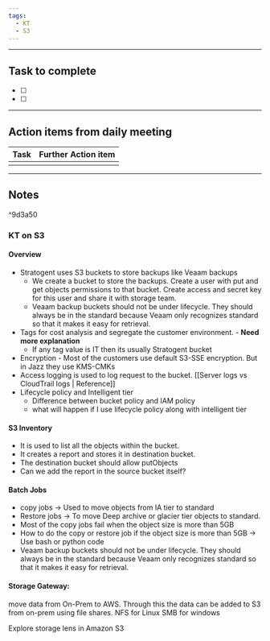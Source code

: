 ```yaml
---
tags:
  - KT
  - S3
---
```

--------
## Task to complete

- [ ] 
- [ ]   

-----
##  Action items from daily meeting

| Task | Further Action item |
| ---- | ------------------- |
|      |                     |


----
## Notes

^9d3a50
### KT on S3
#### Overview
- Stratogent uses S3 buckets to store backups like Veaam backups
	- We create a bucket to store the backups. Create a user with put and get objects permissions to that bucket. Create access and secret key for this user and share it with storage team.
	- Veaam backup buckets should not be under lifecycle. They should always be in the standard because Veaam only recognizes standard so that it makes it easy for retrieval. 
- Tags for cost analysis and segregate the customer environment. - **Need more explanation**
	- If any tag value is IT then its usually Stratogent bucket
- Encryption - Most of the customers use default S3-SSE encryption. But in Jazz they use KMS-CMKs
- Access logging is used to log request to the bucket. [[Server logs vs CloudTrail logs | Reference]]
- Lifecycle policy and Intelligent tier
	- Difference between bucket policy and IAM policy
	- what will happen if I use lifecycle policy along with intelligent tier

#### S3 Inventory
- It is used to list all the objects within the bucket.
- It creates a report and stores it in destination bucket.
- The destination bucket should allow putObjects
- Can we add the report in the source bucket itself?

#### Batch Jobs
- copy jobs -> Used to move objects from IA tier to standard
- Restore jobs -> To move Deep archive or glacier tier objects to standard.
- Most of the copy jobs fail when the object size is more than 5GB
- How to do the copy or restore job if the object size is more than 5GB -> Use bash or python code
- Veaam backup buckets should not be under lifecycle. They should always be in the standard because Veaam only recognizes standard so that it makes it easy for retrieval. 

#### Storage Gateway:
move data from On-Prem to AWS. Through this the data can be added to S3 from on-prem using file shares.
NFS for Linux
SMB for windows

Explore storage lens in Amazon S3






